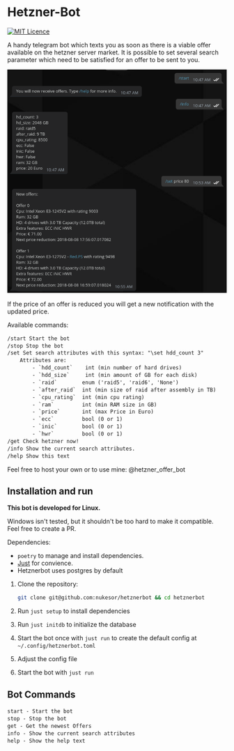 # Hetzner-Bot

[![MIT Licence](https://img.shields.io/badge/license-MIT-success.svg)](https://github.com/Nukesor/pollbot/blob/master/LICENSE.md)

A handy telegram bot which texts you as soon as there is a viable offer available on the hetzner server market.
It is possible to set several search parameter which need to be satisfied for an offer to be sent to you.

<p align="center">
    <img src="https://raw.githubusercontent.com/Nukesor/images/master/hetzner_bot_reply.png">
</p>

If the price of an offer is reduced you will get a new notification with the updated price.

Available commands:

```txt
/start Start the bot
/stop Stop the bot
/set Set search attributes with this syntax: "\set hdd_count 3"
    Attributes are:
        - `hdd_count`    int (min number of hard drives)
        - `hdd_size`     int (min amount of GB for each disk)
        - `raid`        enum ('raid5', 'raid6', 'None')
        - `after_raid`  int (min size of raid after assembly in TB)
        - `cpu_rating`  int (min cpu rating)
        - `ram`         int (min RAM size in GB)
        - `price`       int (max Price in Euro)
        - `ecc`         bool (0 or 1)
        - `inic`        bool (0 or 1)
        - `hwr`         bool (0 or 1)
/get Check hetzner now!
/info Show the current search attributes.
/help Show this text
```

Feel free to host your own or to use mine: @hetzner_offer_bot

## Installation and run

**This bot is developed for Linux.**

Windows isn't tested, but it shouldn't be too hard to make it compatible. Feel free to create a PR.

Dependencies:

- `poetry` to manage and install dependencies.
- [Just](https://github.com/casey/just) for convience.
- Hetznerbot uses postgres by default

1. Clone the repository:

    ```sh
    git clone git@github.com:nukesor/hetznerbot && cd hetznerbot
    ```
1. Run `just setup` to install dependencies
1. Run `just initdb` to initialize the database
1. Start the bot once with `just run` to create the default config at `~/.config/hetznerbot.toml`
1. Adjust the config file
1. Start the bot with `just run`

## Bot Commands

```txt
start - Start the bot
stop - Stop the bot
get - Get the newest Offers
info - Show the current search attributes
help - Show the help text
```
